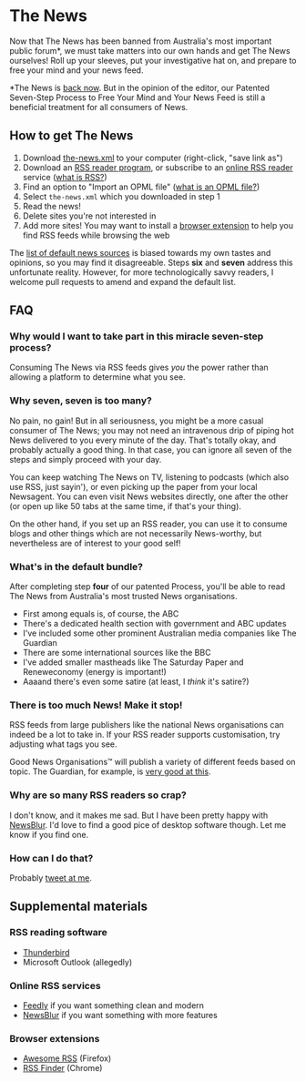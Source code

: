 # The News

Now that The News has been banned from Australia's most important public forum*, we must take matters into our own hands and get The News ourselves! Roll up your sleeves, put your investigative hat on, and prepare to free your mind and your news feed.

*The News is [back now][]. But in the opinion of the editor, our Patented Seven-Step Process to Free Your Mind and Your News Feed is still a beneficial treatment for all consumers of News.

[back now]: https://www.theguardian.com/media/2021/feb/23/facebook-reverses-australia-news-ban-after-government-makes-media-code-amendments

## How to get The News

1. Download [the-news.xml](https://raw.githubusercontent.com/crabmusket/the-news/main/the-news.xml) to your computer (right-click, "save link as")
2. Download an [RSS reader program](#rss-reading-software), or subscribe to an [online RSS reader](#online-rss-services) service ([what is RSS?](https://www.lifewire.com/what-is-an-rss-feed-4684568))
3. Find an option to "Import an OPML file" ([what is an OPML file?](https://www.lifewire.com/opml-file-2622105))
4. Select `the-news.xml` which you downloaded in step 1
5. Read the news!
6. Delete sites you're not interested in
7. Add more sites! You may want to install a [browser extension](#browser-extensions) to help you find RSS feeds while browsing the web

The [list of default news sources](#whats-in-the-default-bundle) is biased towards my own tastes and opinions, so you may find it disagreeable. Steps **six** and **seven** address this unfortunate reality. However, for more technologically savvy readers, I welcome pull requests to amend and expand the default list.

## FAQ

### Why would I want to take part in this miracle seven-step process?

Consuming The News via RSS feeds gives _you_ the power rather than allowing a platform to determine what you see.

### Why seven, seven is too many?

No pain, no gain! But in all seriousness, you might be a more casual consumer of The News; you may not need an intravenous drip of piping hot News delivered to you every minute of the day. That's totally okay, and probably actually a good thing. In that case, you can ignore all seven of the steps and simply proceed with your day.

You can keep watching The News on TV, listening to podcasts (which also use RSS, just sayin'), or even picking up the paper from your local Newsagent. You can even visit News websites directly, one after the other (or open up like 50 tabs at the same time, if that's your thing).

On the other hand, if you set up an RSS reader, you can use it to consume blogs and other things which are not necessarily News-worthy, but nevertheless are of interest to your good self!

### What's in the default bundle?

After completing step **four** of our patented Process, you'll be able to read The News from Australia's most trusted News organisations.

- First among equals is, of course, the ABC
- There's a dedicated health section with government and ABC updates
- I've included some other prominent Australian media companies like The Guardian
- There are some international sources like the BBC
- I've added smaller mastheads like The Saturday Paper and Reneweconomy (energy is important!)
- Aaaand there's even some satire (at least, I _think_ it's satire?)

### There is too much News! Make it stop!

RSS feeds from large publishers like the national News organisations can indeed be a lot to take in.
If your RSS reader supports customisation, try adjusting what tags you see.

Good News Organisations&trade; will publish a variety of different feeds based on topic.
The Guardian, for example, is [very good at this](https://www.theguardian.com/help/feeds).

### Why are so many RSS readers so crap?

I don't know, and it makes me sad. But I have been pretty happy with [NewsBlur](https://newsblur.com).
I'd love to find a good pice of desktop software though. Let me know if you find one.

### How can I do that?

Probably [tweet at me](https://twitter.com/crabmusket).

## Supplemental materials

### RSS reading software

- [Thunderbird](https://www.thunderbird.net/)
- Microsoft Outlook (allegedly)

### Online RSS services

- [Feedly](https://feedly.com) if you want something clean and modern
- [NewsBlur](https://newsblur.com) if you want something with more features

### Browser extensions

- [Awesome RSS](https://addons.mozilla.org/en-US/firefox/addon/awesome-rss) (Firefox)
- [RSS Finder](https://chrome.google.com/webstore/detail/rss-finder/cdjocoacgphmbihenkkgaackgkjlfncp?hl=en) (Chrome)
